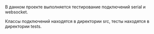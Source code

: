 В данном проекте выполняется тестирование подключений serial и websocket.

Классы подключений находятся в директории src, тесты находятся в директории tests.
